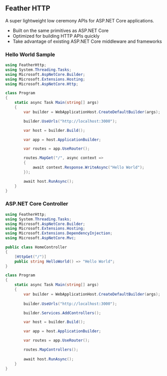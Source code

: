 ## Feather HTTP

A super lightweight low ceremony APIs for ASP.NET Core applications.

- Built on the same primitives as ASP.NET Core
- Optimized for building HTTP APIs quickly
- Take advantage of existing ASP.NET Core middleware and frameworks


### Hello World Sample

```C#
using FeatherHttp;
using System.Threading.Tasks;
using Microsoft.AspNetCore.Builder;
using Microsoft.Extensions.Hosting;
using Microsoft.AspNetCore.Http;

class Program
{
    static async Task Main(string[] args)
    {
        var builder = WebApplicationHost.CreateDefaultBuilder(args);

        builder.UseUrls("http://localhost:3000");

        var host = builder.Build();

        var app = host.ApplicationBuilder;

        var routes = app.UseRouter();

        routes.MapGet("/", async context =>
        {
            await context.Response.WriteAsync("Hello World");
        });

        await host.RunAsync();
    }
}
```

### ASP.NET Core Controller


```C#
using FeatherHttp;
using System.Threading.Tasks;
using Microsoft.AspNetCore.Builder;
using Microsoft.Extensions.Hosting;
using Microsoft.Extensions.DependencyInjection;
using Microsoft.AspNetCore.Mvc;

public class HomeController
{
    [HttpGet("/")]
    public string HelloWorld() => "Hello World";
}

class Program
{
    static async Task Main(string[] args)
    {
        var builder = WebApplicationHost.CreateDefaultBuilder(args);
        
        builder.UseUrls("http://localhost:3000");

        builder.Services.AddControllers();

        var host = builder.Build();

        var app = host.ApplicationBuilder;

        var routes = app.UseRouter();

        routes.MapControllers();
        
        await host.RunAsync();
    }
}
```